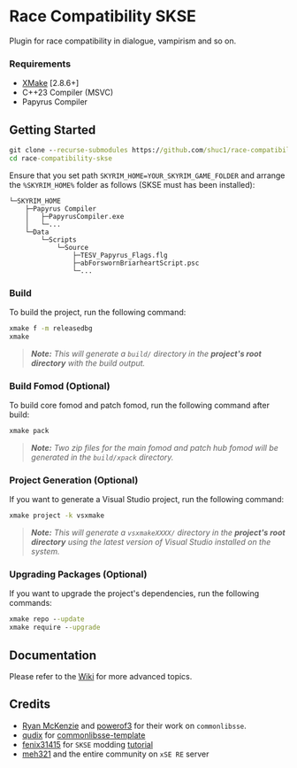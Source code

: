 # Race Compatibility SKSE

Plugin for race compatibility in dialogue, vampirism and so on.
### Requirements
* [XMake](https://xmake.io) [2.8.6+]
* C++23 Compiler (MSVC)
* Papyrus Compiler

## Getting Started
```bat
git clone --recurse-submodules https://github.com/shuc1/race-compatibility-skse.git
cd race-compatibility-skse
```

Ensure that you set path `SKYRIM_HOME=YOUR_SKYRIM_GAME_FOLDER` and arrange the `%SKYRIM_HOME%` folder as follows (SKSE must has been installed):
```
└─SKYRIM_HOME
    ├─Papyrus Compiler
    │   ├─PapyrusCompiler.exe
    │   └─...
    └─Data
        └─Scripts
            └─Source
                ├─TESV_Papyrus_Flags.flg
                ├─abForswornBriarheartScript.psc
                └─...
```

### Build
To build the project, run the following command:
```bat
xmake f -m releasedbg
xmake
```

> ***Note:*** *This will generate a `build/` directory in the **project's root directory** with the build output.*
### Build Fomod (Optional)
To build core fomod and patch fomod, run the following command after build:
```bat
xmake pack
```

> ***Note:*** *Two zip files for the main fomod and patch hub fomod will be generated in the `build/xpack` directory.*
### Project Generation (Optional)
If you want to generate a Visual Studio project, run the following command:
```bat
xmake project -k vsxmake
```

> ***Note:*** *This will generate a `vsxmakeXXXX/` directory in the **project's root directory** using the latest version of Visual Studio installed on the system.*
### Upgrading Packages (Optional)
If you want to upgrade the project's dependencies, run the following commands:
```bat
xmake repo --update
xmake require --upgrade
```

## Documentation
Please refer to the [Wiki](../../wiki/Home) for more advanced topics.

## Credits
- [Ryan McKenzie](https://github.com/Ryan-rsm-McKenzie) and [powerof3](https://github.com/powerof3) for their work on `commonlibsse`.
- [qudix](https://github.com/qudix) for [commonlibsse-template](https://github.com/qudix/commonlibsse-template)
- [fenix31415](https://github.com/fenix31415) for `SKSE` modding [tutorial](https://www.youtube.com/watch?v=PunbccQr9xk)
- [meh321](https://github.com/meh321) and the entire community on `xSE RE` server